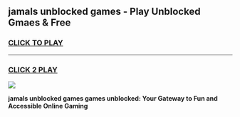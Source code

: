 
## jamals unblocked games - Play Unblocked Gmaes & Free
<h3>
<a href="https://news.freeplayer.one?title=jamals_unblocked_games&ref=16F">CLICK TO PLAY</a></h3>
<hr>

<h3>
<a href="https://news.freeplayer.one?title=jamals_unblocked_games&ref=16F">CLICK 2 PLAY</a>
  
</h3>

<a href="https://news.freeplayer.one?title=jamals_unblocked_games&ref=16F/"><img src="https://clearcache.store/games.png"></a>


**jamals unblocked games games unblocked: Your Gateway to Fun and Accessible Online Gaming**
